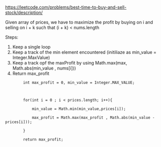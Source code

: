 
https://leetcode.com/problems/best-time-to-buy-and-sell-stock/description/


Given array of prices, we have to maximize the profit by buying on i and selling on i + k such that (i + k) < nums.length


Steps:

1. Keep a single loop
2. Keep a track of the min element encountered (initiliaze as min_value = Integer.MaxValue)
3. Keep a track opf the maxProfit by using Math.max(max, Math.abs(min_value , nums\[i]))
4. Return max_profit



```
        int max_profit = 0, min_value = Integer.MAX_VALUE;

  

        for(int i = 0 ; i < prices.length; i++){

            min_value = Math.min(min_value,prices[i]);

            max_profit = Math.max(max_profit , Math.abs(min_value - prices[i]));

        }
  
        return max_profit;
```